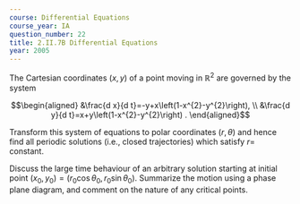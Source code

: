 ```yaml
---
course: Differential Equations
course_year: IA
question_number: 22
title: 2.II.7B Differential Equations
year: 2005
---
```



The Cartesian coordinates $(x, y)$ of a point moving in $\mathbb{R}^{2}$ are governed by the system

$$\begin{aligned}
&\frac{d x}{d t}=-y+x\left(1-x^{2}-y^{2}\right), \\
&\frac{d y}{d t}=x+y\left(1-x^{2}-y^{2}\right) .
\end{aligned}$$

Transform this system of equations to polar coordinates $(r, \theta)$ and hence find all periodic solutions (i.e., closed trajectories) which satisfy $r=$ constant.

Discuss the large time behaviour of an arbitrary solution starting at initial point $\left(x_{0}, y_{0}\right)=\left(r_{0} \cos \theta_{0}, r_{0} \sin \theta_{0}\right)$. Summarize the motion using a phase plane diagram, and comment on the nature of any critical points.